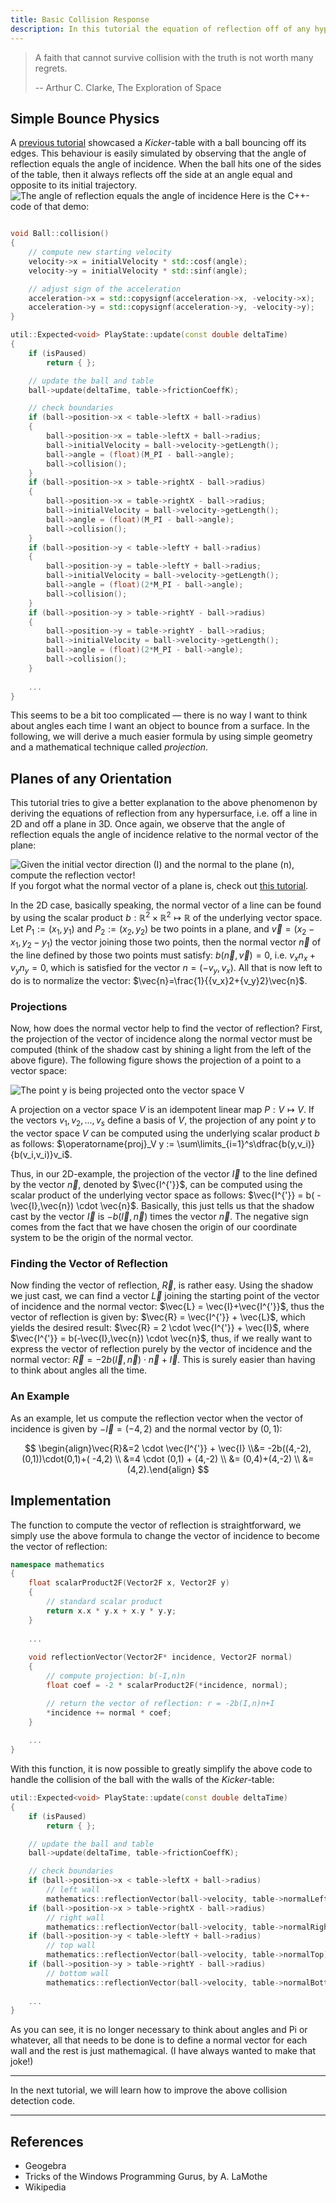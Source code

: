 ```yaml
---
title: Basic Collision Response
description: In this tutorial the equation of reflection off of any hypersurface, i.e. off a line in 2D and off a plane in 3D, is derived from the known observation that the angle of incidence equals the angle of reflection.
---
```


> A faith that cannot survive collision with the truth is not worth many regrets.
>
> -- Arthur C. Clarke, The Exploration of Space

## Simple Bounce Physics

A [previous tutorial]() showcased a *Kicker*-table with a ball bouncing off its edges. This behaviour is easily
simulated by observing that the angle of reflection equals the angle of incidence. When the ball hits one of the sides
of the table, then it always reflects off the side at an angle equal and opposite to its initial trajectory.
‌
![The angle of reflection equals the angle of incidence](../../../../../assets/mathematics/physics/kinematics/inOut.webp)
Here is the C++-code of that demo:

```cpp

void Ball::collision()
{
	// compute new starting velocity
	velocity->x = initialVelocity * std::cosf(angle);
	velocity->y = initialVelocity * std::sinf(angle);

	// adjust sign of the acceleration
	acceleration->x = std::copysignf(acceleration->x, -velocity->x);
	acceleration->y = std::copysignf(acceleration->y, -velocity->y);
}

util::Expected<void> PlayState::update(const double deltaTime)
{
	if (isPaused)
		return { };

	// update the ball and table
	ball->update(deltaTime, table->frictionCoeffK);

	// check boundaries
	if (ball->position->x < table->leftX + ball->radius)
	{
		ball->position->x = table->leftX + ball->radius;
		ball->initialVelocity = ball->velocity->getLength();
		ball->angle = (float)(M_PI - ball->angle);
		ball->collision();
	}
	if (ball->position->x > table->rightX - ball->radius)
	{
		ball->position->x = table->rightX - ball->radius;
		ball->initialVelocity = ball->velocity->getLength();
		ball->angle = (float)(M_PI - ball->angle);
		ball->collision();
	}
	if (ball->position->y < table->leftY + ball->radius)
	{
		ball->position->y = table->leftY + ball->radius;
		ball->initialVelocity = ball->velocity->getLength();
		ball->angle = (float)(2*M_PI - ball->angle);
		ball->collision();
	}
	if (ball->position->y > table->rightY - ball->radius)
	{
		ball->position->y = table->rightY - ball->radius;
		ball->initialVelocity = ball->velocity->getLength();
		ball->angle = (float)(2*M_PI - ball->angle);
		ball->collision();
	}
    
    ...
}
```

This seems to be a bit too complicated — there is no way I want to think about angles each time I want an object to
bounce from a surface. In the following, we will derive a much easier formula by using simple geometry and a
mathematical technique called *projection*.

## Planes of any Orientation

This tutorial tries to give a better explanation to the above phenomenon by deriving the equations of reflection from
any hypersurface, i.e. off a line in 2D and off a plane in 3D. Once again, we observe that the angle of reflection
equals the angle of incidence relative to the normal vector of the plane:

![Given the initial vector direction (I) and the normal to the plane (n), compute the reflection vector!](../../../../../assets/mathematics/physics/kinematics/reflectionEquation.webp)
If you forgot what the normal vector of a plane is, check out [this tutorial]().

In the 2D case, basically speaking, the normal vector of a line can be found by using the scalar product $b:
\mathbb{R}^2 \times \mathbb{R}^2 \mapsto \mathbb{R}$ of the underlying vector space. Let $P_1 := (x_1,y_1)$ and
$P_2 := (x_2, y_2)$ be two points in a plane, and $\vec{v} = (x_2-x_1, y_2-y_1)$ the vector joining those two points,
then the normal vector $\vec{n}$ of the line defined by those two points must satisfy: $b(\vec{n},\vec{v})=0$, i.e.
$v_xn_x+v_yn_y=0$, which is satisfied for the vector $n=(-v_y,v_x)$. All that is now left to do is to normalize the
vector: $\vec{n}=\frac{1}{{v_x}2+{v_y}2}\vec{n}$.

### Projections

Now, how does the normal vector help to find the vector of reflection? First, the projection of the vector of incidence
along the normal vector must be computed (think of the shadow cast by shining a light from the left of the above
figure). The following figure shows the projection of a point to a vector space:

![The point y is being projected onto the vector space V](../../../../../assets/mathematics/physics/kinematics/orthoProj.webp)

A projection on a vector space $V$ is an idempotent linear map $P: V \mapsto V$. If the vectors $v_1, v_2, ..., v_s$
define a basis of $V$, the projection of any point $y$ to the vector space $V$ can be computed using the underlying
scalar product $b$ as follows: $\operatorname{proj}_V y := \sum\limits_{i=1}^s\dfrac{b(y,v_i)}{b(v_i,v_i)}v_i$.

Thus, in our 2D-example, the projection of the vector $\vec{I}$ to the line defined by the vector $\vec{n}$, denoted by
$\vec{I^{'}}$, can be computed using the scalar product of the underlying vector space as follows: $\vec{I^{'}} = b(
-\vec{I},\vec{n}) \cdot \vec{n}$. Basically, this just tells us that the shadow cast by the vector $\vec{I}$ is $-b(
\vec{I},\vec{n})$ times the vector $\vec{n}$. The negative sign comes from the fact that we have chosen the origin of
our coordinate system to be the origin of the normal vector.

### Finding the Vector of Reflection

Now finding the vector of reflection, $\vec{R}$, is rather easy. Using the shadow we just cast, we can find a vector
$\vec{L}$ joining the starting point of the vector of incidence and the normal vector: $\vec{L} = \vec{I}+\vec{I^{'}}$,
thus the vector of reflection is given by: $\vec{R} = \vec{I^{'}} + \vec{L}$, which yields the desired result:
$\vec{R} = 2 \cdot \vec{I^{'}} + \vec{I}$, where $\vec{I^{'}} = b(-\vec{I},\vec{n}) \cdot \vec{n}$, thus, if we really
want to express the vector of reflection purely by the vector of incidence and the normal vector: $\vec{R} = -2b(
\vec{I},\vec{n}) \cdot \vec{n} + \vec{I}$. This is surely easier than having to think about angles all the time.

### An Example

As an example, let us compute the reflection vector when the vector of incidence is given by $-\vec{I}=(-4,2)$ and the
normal vector by $(0,1)$: 

$$
\begin{align}\vec{R}&=2 \cdot \vec{I^{'}} + \vec{I} \\&= -2b((4,-2),(0,1))\cdot(0,1)+(
-4,2) \\ &=4 \cdot (0,1) + (4,-2) \\ &= (0,4)+(4,-2) \\ &= (4,2).\end{align}
$$

## Implementation

The function to compute the vector of reflection is straightforward, we simply use the above formula to change the
vector of incidence to become the vector of reflection:

```cpp
namespace mathematics
{
	float scalarProduct2F(Vector2F x, Vector2F y)
	{
		// standard scalar product
		return x.x * y.x + x.y * y.y;
	}
    
    ...
    
	void reflectionVector(Vector2F* incidence, Vector2F normal)
	{
		// compute projection: b(-I,n)n
		float coef = -2 * scalarProduct2F(*incidence, normal);

		// return the vector of reflection: r = -2b(I,n)n+I
		*incidence += normal * coef;
	}
    
    ...
}
```

With this function, it is now possible to greatly simplify the above code to handle the collision of the ball with the
walls of the *Kicker*-table:

```cpp
util::Expected<void> PlayState::update(const double deltaTime)
{
	if (isPaused)
		return { };

	// update the ball and table
	ball->update(deltaTime, table->frictionCoeffK);

	// check boundaries
	if (ball->position->x < table->leftX + ball->radius)
		// left wall
		mathematics::reflectionVector(ball->velocity, table->normalLeft);
	if (ball->position->x > table->rightX - ball->radius)
		// right wall
		mathematics::reflectionVector(ball->velocity, table->normalRight);
	if (ball->position->y < table->leftY + ball->radius)
		// top wall
		mathematics::reflectionVector(ball->velocity, table->normalTop);
	if (ball->position->y > table->rightY - ball->radius)
		// bottom wall
		mathematics::reflectionVector(ball->velocity, table->normalBottom);
            
    ...
}
```

As you can see, it is no longer necessary to think about angles and Pi or whatever, all that needs to be done is to
define a normal vector for each wall and the rest is just mathemagical. (I have always wanted to make that joke!)

***

In the next tutorial, we will learn how to improve the above collision detection code.

***

## References

* Geogebra
* Tricks of the Windows Programming Gurus, by A. LaMothe
* Wikipedia